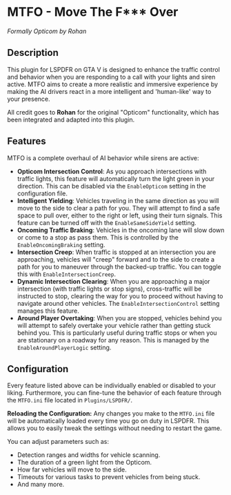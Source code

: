 ﻿# MTFO - Move The F*** Over
*Formally Opticom by Rohan*
## Description

This plugin for LSPDFR on GTA V is designed to enhance the traffic control and behavior when you are responding to a call with your lights and siren active. MTFO aims to create a more realistic and immersive experience by making the AI drivers react in a more intelligent and 'human-like' way to your presence.

All credit goes to **Rohan** for the original "Opticom" functionality, which has been integrated and adapted into this plugin.

## Features

MTFO is a complete overhaul of AI behavior while sirens are active:

* **Opticom Intersection Control**: As you approach intersections with traffic lights, this feature will automatically turn the light green in your direction. This can be disabled via the `EnableOpticom` setting in the configuration file.
* **Intelligent Yielding**: Vehicles traveling in the same direction as you will move to the side to clear a path for you. They will attempt to find a safe space to pull over, either to the right or left, using their turn signals. This feature can be turned off with the `EnableSameSideYield` setting.
* **Oncoming Traffic Braking**: Vehicles in the oncoming lane will slow down or come to a stop as pass them. This is controlled by the `EnableOncomingBraking` setting.
* **Intersection Creep**: When traffic is stopped at an intersection you are approaching, vehicles will "creep" forward and to the side to create a path for you to maneuver through the backed-up traffic. You can toggle this with `EnableIntersectionCreep`.
* **Dynamic Intersection Clearing**: When you are approaching a major intersection (with traffic lights or stop signs), cross-traffic will be instructed to stop, clearing the way for you to proceed without having to navigate around other vehicles. The `EnableIntersectionControl` setting manages this feature.
* **Around Player Overtaking**: When you are stopped, vehicles behind you will attempt to safely overtake your vehicle rather than getting stuck behind you. This is particularly useful during traffic stops or when you are stationary on a roadway for any reason. This is managed by the `EnableAroundPlayerLogic` setting.

## Configuration

Every feature listed above can be individually enabled or disabled to your liking. Furthermore, you can fine-tune the behavior of each feature through the `MTFO.ini` file located in `Plugins/LSPDFR/`.

**Reloading the Configuration:** Any changes you make to the `MTFO.ini` file will be automatically loaded every time you go on duty in LSPDFR. This allows you to easily tweak the settings without needing to restart the game.

You can adjust parameters such as:
* Detection ranges and widths for vehicle scanning.
* The duration of a green light from the Opticom.
* How far vehicles will move to the side.
* Timeouts for various tasks to prevent vehicles from being stuck.
* And many more.